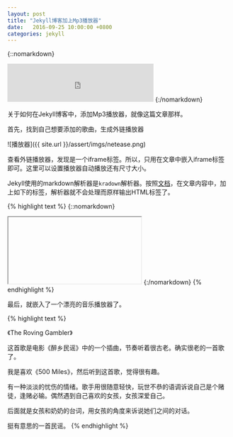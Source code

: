 ```yaml
---
layout: post
title: "Jekyll博客加上Mp3播放器"
date:   2016-09-25 10:00:00 +0800
categories: jekyll
---
```


{::nomarkdown}
<iframe frameborder="no" border="0" marginwidth="0" marginheight="0" width=330 height=86 src="https://music.163.com/outchain/player?type=2&id=27759604&auto=0&height=66">
</iframe>
{:/nomarkdown}

关于如何在Jekyll博客中，添加Mp3播放器，就像这篇文章那样。

首先，找到自己想要添加的歌曲，生成外链播放器

![播放器]({{ site.url }}/assert/imgs/netease.png)


查看外链播放器，发现是一个iframe标签。所以，只用在文章中嵌入iframe标签即可。这里可以设置播放器自动播放还有尺寸大小。

Jekyll使用的markdown解析器是`kradown`解析器。按照[文档](https://kramdown.gettalong.org/syntax.html)，在文章内容中，加上如下的标签，解析器就不会处理而原样输出HTML标签了。

{% highlight text %}
{::nomarkdown}
<iframe></iframe>
{:/nomarkdown}
{% endhighlight %}

最后，就嵌入了一个漂亮的音乐播放器了。

{% highlight text %}

《The Roving Gambler》

这首歌是电影《醉乡民谣》中的一个插曲，节奏听着很古老。确实很老的一首歌了。

我是喜欢《500 Miles》，然后听到这首歌，觉得很有趣。

有一种淡淡的忧伤的情绪。歌手用很随意轻快，玩世不恭的语调诉说自己是个赌徒，逢赌必输。偶然遇到自己喜欢的女孩，女孩深爱自己。

后面就是女孩和奶奶的台词，用女孩的角度来诉说她们之间的对话。

挺有意思的一首民谣。
{% endhighlight %}
